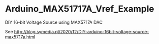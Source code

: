 # Arduino_MAX51717A_Vref_Example
DIY 16-bit Voltage Source using MAX5717A DAC

See http://blog.symedia.pl/2020/12/DIY-arduino-16bit-voltage-source-max5717a.html
